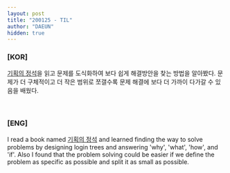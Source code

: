 ```yaml
---
layout: post
title: "200125 - TIL"
author: "DAEUN"
hidden: true
---
```


### [KOR]
[기획의 정석](https://book.naver.com/bookdb/book_detail.nhn?bid=7193378)을 읽고 문제를 도식화하여 보다 쉽게 해결방안을 찾는 방법을 알아봤다. 문제가 더 구체적이고 더 작은 범위로 쪼갤수록 문제 해결에 보다 더 가까이 다가갈 수 있음을 배웠다.
<br><br><br>
### [ENG]
I read a book named [기획의 정석](https://book.naver.com/bookdb/book_detail.nhn?bid=7193378) and learned finding the way to solve problems by designing login trees and answering 'why', 'what', 'how', and 'if'. Also I found that the problem solving could be easier if we define the problem as specific as possible and split it as small as possible.